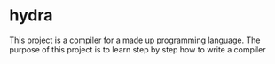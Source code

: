 # hydra
This project is a compiler for a made up programming language. The purpose of this project is to learn step by step how to write a compiler
